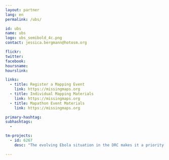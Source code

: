 ```yaml
---
layout: partner
lang: en
permalink: /ubs/

id: ubs
name: ubs
logo: ubs_semibold_4c.png
contact: jessica.bergmann@hotosm.org

flickr: 
twitter: 
facebook: 
hoursname:
hourslink:

links:
  - title: Register a Mapping Event
    link: https://missingmaps.org
  - title: Individual Mapping Materials
    link: https://missingmaps.org
  - title: Mapathon Event Materials
    link: https://missingmaps.org

primary-hashtag: 
subhashtags:
  - 

tm-projects:
  - id: 6267
    desc: "The evolving Ebola situation in the DRC makes it a priority to map all tracks, pathways, health facilities and other infrastructure in towns and villages serving the borders. There is a severe lack of up-to-date and detailed maps of this area available to those involved in the fight to contain the potential outbreak."

---
```


